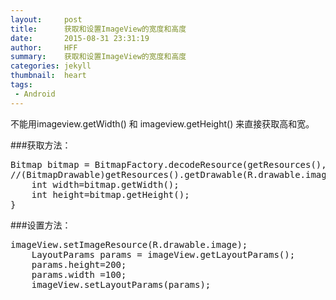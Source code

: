 ```yaml
---
layout:     post
title:      获取和设置ImageView的宽度和高度
date:       2015-08-31 23:31:19
author:     HFF  
summary:    获取和设置ImageView的宽度和高度
categories: jekyll
thumbnail:  heart
tags:
 - Android
---
```


不能用imageview.getWidth() 和 imageview.getHeight() 来直接获取高和宽。

###获取方法：
<pre class="brush:java;gutter: true;">
Bitmap bitmap = BitmapFactory.decodeResource(getResources(), R.drawable.image);  
//(BitmapDrawable)getResources().getDrawable(R.drawable.image).getBitmap();
    int width=bitmap.getWidth();  
	int height=bitmap.getHeight();  
}
</pre>

###设置方法：
<pre class="brush:java;gutter: true;">
imageView.setImageResource(R.drawable.image);  
    LayoutParams params = imageView.getLayoutParams();  
    params.height=200;  
    params.width =100;  
    imageView.setLayoutParams(params); 
</pre>